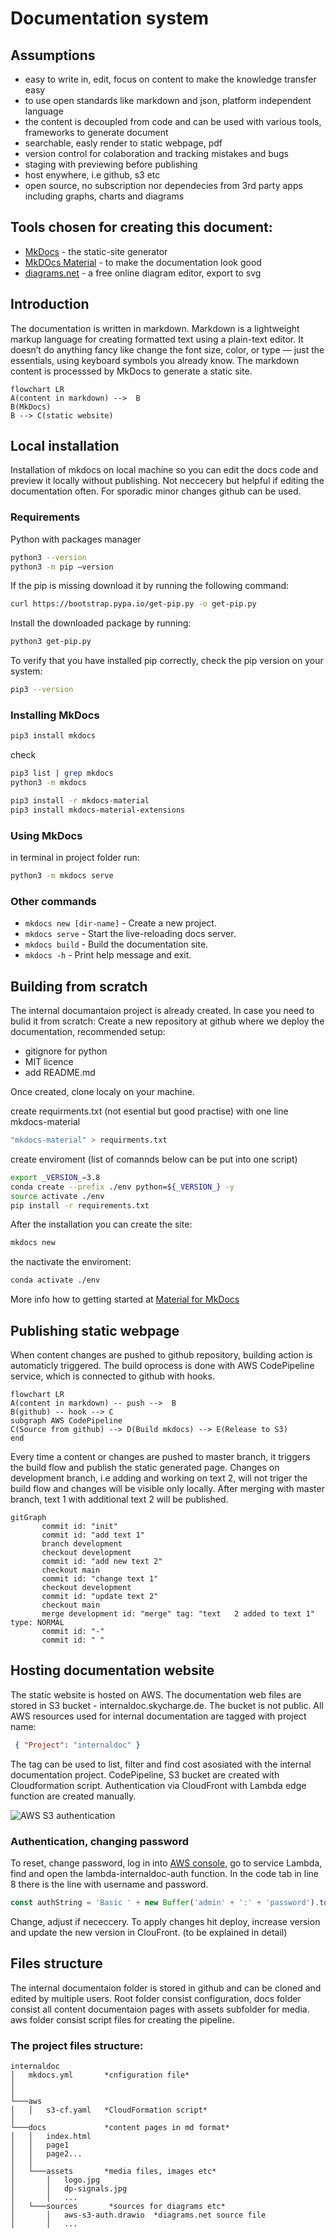 
# Documentation system

## Assumptions

- easy to write in, edit, focus on content to make the knowledge transfer easy
- to use open standards like markdown and json, platform independent language
- the content is decoupled from code and can be used with various tools, frameworks to generate document
- searchable, easly render to static webpage, pdf
- version control for colaboration and tracking mistakes and bugs
- staging with previewing before publishing
- host enywhere, i.e github, s3 etc
- open source, no subscription nor dependecies from 3rd party apps including graphs, charts and diagrams

## Tools chosen for creating this document:
<!-- TODO open link in a new page add {:target="_blank"} -->
- [MkDocs](https://www.mkdocs.org) - the static-site generator
- [MkDOcs Material](https://squidfunk.github.io/mkdocs-material/) - to make the documentation look good
- [diagrams.net](https://www.diagrams.net) - a free online diagram editor, export to svg

## Introduction
The documentation is written in markdown. Markdown is a lightweight markup language for creating formatted text using a plain-text editor. It doesn’t do anything fancy like change the font size, color, or type — just the essentials, using keyboard symbols you already know. The markdown content is processsed by MkDocs to generate a static site.

``` mermaid
flowchart LR
A(content in markdown) -->  B
B(MkDocs) 
B --> C(static website)
```

## Local installation
Installation of mkdocs on local machine so you can edit the docs code and preview it locally without publishing.
Not neccecery but helpful if editing the documentation often. For sporadic minor changes github can be used.

### Requirements
Python with packages manager
```bash
python3 --version
python3 -m pip –version
```
If the pip is missing download it by running the following command:
```bash
curl https://bootstrap.pypa.io/get-pip.py -o get-pip.py
```

Install the downloaded package by running:
```bash
python3 get-pip.py
```
To verify that you have installed pip correctly, check the pip version on your system:
```bash
pip3 --version
```

### Installing MkDocs
```bash
pip3 install mkdocs
```
check
```bash
pip3 list | grep mkdocs
python3 -m mkdocs
```

<!-- Add to PATH
PATH='/Users/production/Library/Python/3.8/bin'
export PATH -->

```bash
pip3 install -r mkdocs-material
pip3 install mkdocs-material-extensions
```

### Using MkDocs
in terminal in project folder run:
```bash
python3 -m mkdocs serve
```
### Other commands

* `mkdocs new [dir-name]` - Create a new project.
* `mkdocs serve` - Start the live-reloading docs server.
* `mkdocs build` - Build the documentation site.
* `mkdocs -h` - Print help message and exit.

## Building from scratch
The internal documantaion project is already created. In case you need to bulid it from scratch:
Create a new repository at github where we deploy the documentation, recommended setup: 
- gitignore for python
- MIT licence
- add README.md

Once created, clone localy on your machine.

create requirments.txt (not esential but good practise) with one line mkdocs-material
```bash
"mkdocs-material" > requirments.txt
```
create enviroment (list of comannds below can be put into one script)
```bash
export _VERSION_=3.8
conda create --prefix ./env python=${_VERSION_} -y
source activate ./env
pip install -r requirements.txt
```
After the installation you can create the site:
```bash
mkdocs new
```
the nactivate the enviroment:
```bash
conda activate ./env
```

More info how to getting started at [Material for MkDocs](https://squidfunk.github.io/mkdocs-material/getting-started/)

## Publishing static webpage
When content changes are pushed to github repository, building action is automaticly triggered.
The build oprocess is done with AWS CodePipeline service, which is connected to github with hooks.

``` mermaid
flowchart LR
A(content in markdown) -- push -->  B
B(github) -- hook --> C
subgraph AWS CodePipeline
C(Source from github) --> D(Build mkdocs) --> E(Release to S3)
end
```

Every time a content or changes are pushed to master branch, it triggers the build flow and publish the static generated page. 
Changes on development branch, i.e adding and working on text 2, will not triger the build flow and changes will be visible only locally. After merging with master branch, text 1 with additional text 2 will be published.

``` mermaid
gitGraph
       commit id: "init"
       commit id: "add text 1"
       branch development
       checkout development
       commit id: "add new text 2"
       checkout main
       commit id: "change text 1"
       checkout development
       commit id: "update text 2"
       checkout main
       merge development id: "merge" tag: "text   2 added to text 1" type: NORMAL
       commit id: "-"
       commit id: " "
```
## Hosting documentation website
The static website is hosted on AWS. The documentation web files are stored in S3 bucket - internaldoc.skycharge.de. The bucket is not public.
All AWS resources used for internal documentation are tagged with project name:
```json
 { "Project": "internaldoc" }
```
The tag can be used to list, filter and find cost asosiated with the internal documentation project.
CodePipeline, S3 bucket are created with Cloudformation script. Authentication via CloudFront with Lambda edge function are created manually.

![AWS S3 authentication](assets/aws-s3-auth.svg)

### Authentication, changing password
To reset, change password, log in into [AWS console](https://aws.amazon.com), go to service Lambda, find and open the lambda-internaldoc-auth function.
In the code tab in line 8 there is the line with username and password.
```js
const authString = 'Basic ' + new Buffer('admin' + ':' + 'password').toString('base64');
```
Change, adjust if nececcery. To apply changes hit deploy, increase version and update the new version in ClouFront. (to be explained in detail)
<!-- TODO explain in detail the pass change process, version update in CloudFront -->


## Files structure

The internal documentaion folder is stored in github and can be cloned and edited by multiple users.
Root folder consist configuration, docs folder consist all content documentaion pages with assets subfolder for media. aws folder consist script files for creating the pipeline.

### The project files structure:

```
internaldoc
│   mkdocs.yml       *cnfiguration file*
│   
│ 
└───aws 
│   │   s3-cf.yaml   *CloudFormation script*
│
└───docs             *content pages in md format*
│   │   index.html
│   │   page1
│   │   page2...
│   │  
│   └───assets       *media files, images etc*
│       │   logo.jpg
│       │   dp-signals.jpg
│       │   ...
│   └───sources       *sources for diagrams etc*
│       │   aws-s3-auth.drawio  *diagrams.net source file
│       │   ...
```


